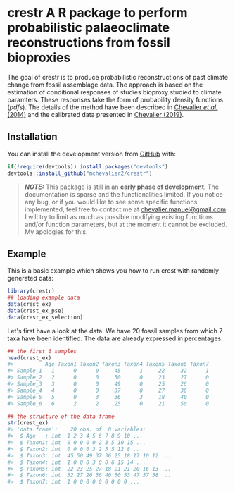 
<!-- README.md is generated from README.Rmd. Please edit that file -->



<!-- badges: start -->
<!-- badges: end -->

<br>

# **crestr** A R package to perform probabilistic palaeoclimate reconstructions from fossil bioproxies

The goal of crestr is to produce probabilistic reconstructions of past climate
change from fossil assemblage data. The approach is based on the estimation of
conditional responses of studies bioproxy studied to climate paramters. These
responses take the form of probability density functions (*pdfs*). The details
of the method have been described in [Chevalier *et al.* (2014)](http://www.doi.org/10.5194/cp-10-2081-2014)
and the calibrated data presented in [Chevalier (2019)](http://www.doi.org/10.1016/j.gloplacha.2019.01.016).

## Installation

You can install the development version from [GitHub](https://github.com/) with:


``` r
if(!require(devtools)) install.packages("devtools")
devtools::install_github("mchevalier2/crestr")
```

> **_NOTE:_**  This package is still in an **early phase of development**. The
documentation is sparse and the functionalities limited. If you notice any bug,
or if you would like to see some specific functions implemented, feel free to contact
me at <chevalier.manuel@gmail.com>. I will try to limit as much as possible
modifying existing functions and/or function parameters, but at the moment it
cannot be excluded. My apologies for this.

## Example

This is a basic example which shows you how to run crest with randomly generated
data:


```r
library(crestr)
## loading example data
data(crest_ex)
data(crest_ex_pse)
data(crest_ex_selection)
```

Let's first have a look at the data. We have 20 fossil samples from which 7 taxa
have been identified. The data are already expressed in percentages.


```r
## the first 6 samples
head(crest_ex)
#>          Age Taxon1 Taxon2 Taxon3 Taxon4 Taxon5 Taxon6 Taxon7
#> Sample_1   1      0      0     45      1     22     32      1
#> Sample_2   2      0      0     50      0     23     27      0
#> Sample_3   3      0      0     49      0     25     26      0
#> Sample_4   4      0      0     37      0     27     36      0
#> Sample_5   5      0      3     36      3     18     40      0
#> Sample_6   6      2      2     25      0     21     50      0
```


```r
## the structure of the data frame
str(crest_ex)
#> 'data.frame':	20 obs. of  8 variables:
#>  $ Age   : int  1 2 3 4 5 6 7 8 9 10 ...
#>  $ Taxon1: int  0 0 0 0 0 2 3 5 10 15 ...
#>  $ Taxon2: int  0 0 0 0 3 2 5 5 12 8 ...
#>  $ Taxon3: int  45 50 49 37 36 25 18 17 10 12 ...
#>  $ Taxon4: int  1 0 0 0 3 0 0 6 15 14 ...
#>  $ Taxon5: int  22 23 25 27 18 21 21 20 16 13 ...
#>  $ Taxon6: int  32 27 26 36 40 50 53 47 37 38 ...
#>  $ Taxon7: int  1 0 0 0 0 0 0 0 0 0 ...
```
